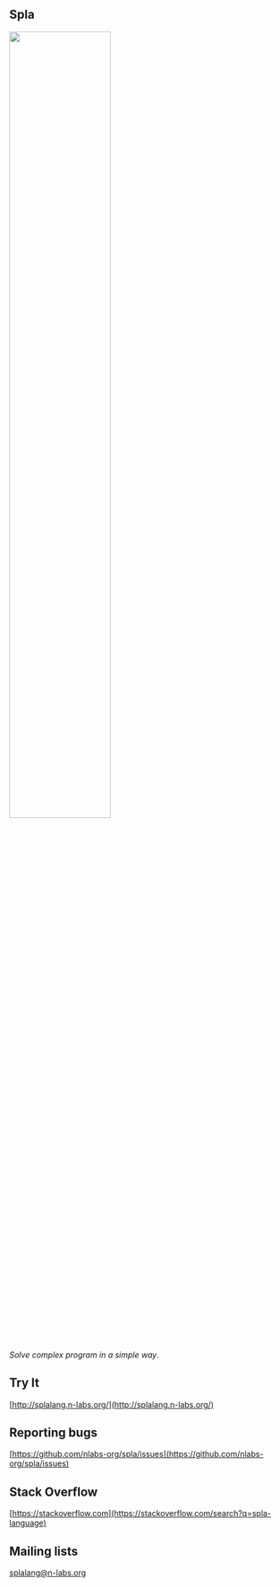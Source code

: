 Spla
---
<img src="logo.png" width="60%" height="60%" />

*Solve complex program in a simple way*.



Try It
---

[http://splalang.n-labs.org/](http://splalang.n-labs.org/)



Reporting bugs
---

[https://github.com/nlabs-org/spla/issues](https://github.com/nlabs-org/spla/issues)



Stack Overflow
---

[https://stackoverflow.com](https://stackoverflow.com/search?q=spla-language)


Mailing lists
---

[splalang@n-labs.org](splalang@n-labs.org)



